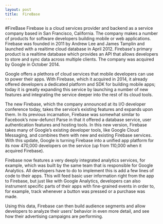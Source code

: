 ```yaml
---
layout: post
title:  FireBase
---
```


#FireBase
Firebase is a cloud services provider and backend as a service company based in San Francisco, California. 
The company makes a number of products for software developers building mobile or web applications. 
Firebase was founded in 2011 by Andrew Lee and James Tamplin and launched with a realtime cloud database in April 2012.
Firebase's primary product is a realtime database which provides an API that allows developers to store and sync data across multiple clients. 
The company was acquired by Google in October 2014.

Google offers a plethora of cloud services that mobile developers can use to power their apps. With Firebase, which it acquired in 2014, it already offered developers a dedicated platform and SDK for building mobile apps; today it is greatly expanding this service by launching a number of new features and integrating the service deeper into the rest of its cloud tools.

The new Firebase, which the company announced at its I/O developer conference today, takes the service’s existing features and expands upon them. In its previous incarnation, Firebase was somewhat similar to Facebook’s now-defunct Parse in that it offered a database service, user authentication features and hosting tools. In this new version, Firebase takes many of Google’s existing developer tools, like Google Cloud Messaging, and combines them with new and existing Firebase services.
With this update, Google is turning Firebase into a unified app platform for its now 470,000 developers on the service (up from 110,000 when it acquired Firebase).

Firebase now features a very deeply integrated analytics services, for example, which was built by the same team that is responsible for Google Analytics. All developers have to do to implement this is add a few lines of code to their apps. This will feed basic user information right from the app to Firebase, but just like with Google Analytics, developers can also instrument specific parts of their apps with fine-grained events in order to, for example, track whenever a button was pressed or a purchase was made.

Using this data, Firebase can then build audience segments and allow developers to analyze their users’ behavior in even more detail, and see how their advertising campaigns are performing.
